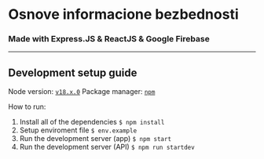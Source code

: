 # Osnove informacione bezbednosti

### Made with Express.JS & ReactJS & Google Firebase
_________________________________________________________________________
## Development setup guide

Node version: [`v18.x.0`](https://nodejs.org/)
Package manager: [`npm`](https://npmjs.com/)

How to run:
1. Install all of the dependencies
`$ npm install`
2. Setup enviroment file 
` $ env.example `
3. Run the development server (app)
`$ npm start`
4. Run the development server (API)
`$ npm run startdev`
